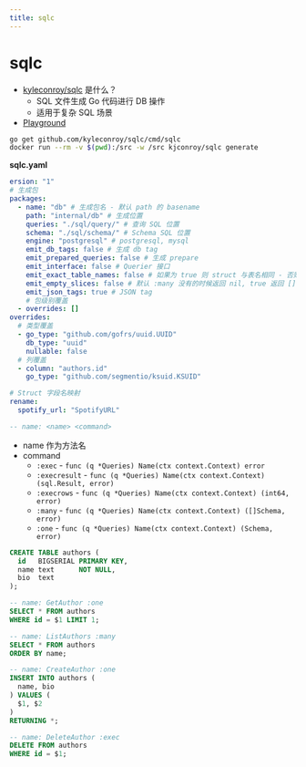 ```yaml
---
title: sqlc
---
```


# sqlc
* [kyleconroy/sqlc](https://github.com/kyleconroy/sqlc) 是什么？
  * SQL 文件生成 Go 代码进行 DB 操作
  * 适用于复杂 SQL 场景
* [Playground](https://play.sqlc.dev/)

```bash
go get github.com/kyleconroy/sqlc/cmd/sqlc
docker run --rm -v $(pwd):/src -w /src kjconroy/sqlc generate
```

__sqlc.yaml__

```yaml
ersion: "1"
# 生成包
packages:
  - name: "db" # 生成包名 - 默认 path 的 basename
    path: "internal/db" # 生成位置
    queries: "./sql/query/" # 查询 SQL 位置
    schema: "./sql/schema/" # Schema SQL 位置
    engine: "postgresql" # postgresql, mysql
    emit_db_tags: false # 生成 db tag
    emit_prepared_queries: false # 生成 prepare
    emit_interface: false # Querier 接口
    emit_exact_table_names: false # 如果为 true 则 struct 与表名相同 - 否则会自动使用单数形式
    emit_empty_slices: false # 默认 :many 没有的时候返回 nil, true 返回 []
    emit_json_tags: true # JSON tag
    # 包级别覆盖
  - overrides: []
overrides:
  # 类型覆盖
  - go_type: "github.com/gofrs/uuid.UUID"
    db_type: "uuid"
    nullable: false
  # 列覆盖
  - column: "authors.id"
    go_type: "github.com/segmentio/ksuid.KSUID"

# Struct 字段名映射
rename:
  spotify_url: "SpotifyURL"
```

```sql
-- name: <name> <command>
```

* name 作为方法名
* command
  * `:exec` - `func (q *Queries) Name(ctx context.Context) error`
  * `:execresult` - `func (q *Queries) Name(ctx context.Context) (sql.Result, error)`
  * `:execrows` - `func (q *Queries) Name(ctx context.Context) (int64, error)`
  * `:many` - `func (q *Queries) Name(ctx context.Context) ([]Schema, error)`
  * `:one` - `func (q *Queries) Name(ctx context.Context) (Schema, error)`

```sql
CREATE TABLE authors (
  id   BIGSERIAL PRIMARY KEY,
  name text      NOT NULL,
  bio  text
);

-- name: GetAuthor :one
SELECT * FROM authors
WHERE id = $1 LIMIT 1;

-- name: ListAuthors :many
SELECT * FROM authors
ORDER BY name;

-- name: CreateAuthor :one
INSERT INTO authors (
  name, bio
) VALUES (
  $1, $2
)
RETURNING *;

-- name: DeleteAuthor :exec
DELETE FROM authors
WHERE id = $1;
```
